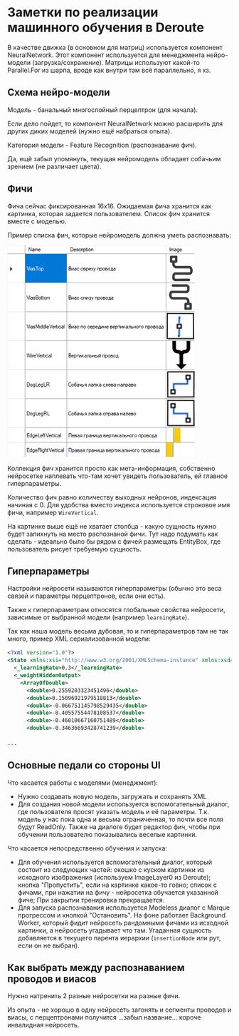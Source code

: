 # Заметки по реализации машинного обучения в Deroute

В качестве движка (в основном для матриц) используется компонент NeuralNetwork. Этот компонент используется для менеджмента нейро-модели (загрузка/сохранение). Матрицы используют какой-то Parallel.For из шарпа, вроде как внутри там всё параллельно, я хз.

## Схема нейро-модели

Модель - банальный многослойный перцептрон (для начала).

Если дело пойдет, то компонент NeuralNetwork можно расширить для других диких моделей (нужно ещё набраться опыта).

Категория модели - Feature Recognition (распознавание фич).

Да, ещё забыл упомянуть, текущая нейромодель обладает собачьим зрением (не различает цвета).

## Фичи

Фича сейчас фиксированная 16x16. Ожидаемая фича хранится как картинка, которая задается пользователем. Список фич хранится вместе с моделью. 

Пример списка фич, которые нейромодель должна уметь распознавать:

![features_demo](features_demo.png)

Коллекция фич хранится просто как мета-информация, собственно нейросетке наплевать что-там хочет увидеть пользователь, ей главное гиперпараметры.

Количество фич равно количеству выходных нейронов, индексация начиная с 0. Для удобства вместо индекса используется строковое имя фичи, например `WireVertical`.

На картинке выше ещё не хватает столбца - какую сущность нужно будет запихнуть на место распознаной фичи. Тут надо подумать как сделать - идеально было бы рядом с фичей размещать EntityBox, где пользователь рисует требуемую сущность.

## Гиперпараметры

Настройки нейросети называются гиперпараметры (обычно это веса связей и параметры перцептронов, если они есть).

Также к гиперпараметрам относятся глобальные свойства нейросети, зависимые от выбранной модели (например `learningRate`).

Так как наша модель весьма дубовая, то и гиперпараметров там не так много, пример XML сериализованной модели:

```xml
<?xml version="1.0"?>
<State xmlns:xsi="http://www.w3.org/2001/XMLSchema-instance" xmlns:xsd="http://www.w3.org/2001/XMLSchema">
  <_learningRate>0.3</_learningRate>
  <_weightHiddenOutput>
    <ArrayOfDouble>
      <double>0.2559203323451496</double>
      <double>0.15096921979518813</double>
      <double>-0.066751145798529435</double>
      <double>-0.40557554478108537</double>
      <double>-0.46010667160751489</double>
      <double>-0.34636693428741239</double>

...
```

## Основные педали со стороны UI

Что касается работы с моделями (менеджмент):
- Нужно создавать новую модель, загружать и сохранять XML
- Для создания новой модели используется вспомогательный диалог, где пользователя просят указать модель и её параметры. Т.к. модель у нас пока одна и весьма ограниченная, то почти все поля будут ReadOnly. Также на диалоге будет редактор фич, чтобы при обучении
пользователю показывались веселые картинки.

Что касается непосредственно обучения и запуска:
- Для обучения используется вспомогательный диалог, который состоит из следующих частей: окошко с куском картинки из исходного изображения (используем ImageLayer0 из Deroute); кнопка "Пропустить", если на картинке какое-то говно; список с фичами,
при нажатии на фичу - нейросетка обучается указанной фиче; При закрытии тренировка прекращается.
- Для запуска распознавания используется Modeless диалог с Marque прогрессом и кнопкой "Остановить". На фоне работает Background Worker, который фидит нейросеть рандомными фичами из исходной картинки, а нейросеть угадывает что там. Угаданная сущность добавляется в текущего парента иерархии (`insertionNode` или рут, если он не выбран).

## Как выбрать между распознаванием проводов и виасов

Нужно натренить 2 разные нейросетки на разные фичи.

Из опыта - не хорошо в одну нейросеть загонять и сегменты проводов и виасы, с перцептронами получится ...забыл название... короче инвалидная нейросеть.
